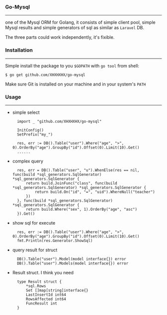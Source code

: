 ### Go-Mysql
---
one of the Mysql ORM for Golang, it consists of simple client pool, simple Mysql results and simple generators of sql as similar as `Laravel` DB. 

The three parts could work independently, it's fixible.
    
    
    
### Installation
---
Simple install the package to you `$GOPATH` with `go tool` from shell:
    
    $ go get github.com/XHXHXHX/go-mysql
    
Make sure Git is installed on your machine and in your system's `PATH`

### Usage
---

        
- simple select

        import _ "github.com/XHXHXHX/go-mysql"
    
        InitConfig()
        SetPrefix("my_")
        
        res, err := DB().Table("user").Where("age", ">", 0).OrderBy("age").GroupBy("id").Offset(0).Limit(10).Get()
        ......
        
- complex query

        res, err = DB().Table("user", "u").WhenElse(res == nil, func(build *sql_generators.SqlGenerator) *sql_generators.SqlGenerator {
            return build.JoinFunc("class", func(build *sql_generators.SqlGenerator) *sql_generators.SqlGenerator {
                return build.On("id", "=", "uid").WhereNull("teacher")
            })
        }, func(build *sql_generators.SqlGenerator) *sql_generators.SqlGenerator {
            return build.Where("sex", 1).OrderBy("age", "asc")
        }).Get()
        
        
- show sql for execute

        res, err := DB().Table("user").Where("age", ">", 0).OrderBy("age").GroupBy("id").Offset(0).Limit(10).Get()
        fmt.Println(res.Generator.ShowSql)
        
- query result for struct

        DB().Table("user").Model(model interface{}) error
        DB().Table("user").Models(model interface{}) error
        
        
- Result struct. I think you need

        type Result struct {
        	*sql.Rows
        	Set []map[string]interface{}
        	LastInsertId int64
        	RowsAffected int64
        	FuncResult int
        }
